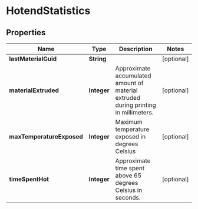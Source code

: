 
# HotendStatistics

## Properties
Name | Type | Description | Notes
------------ | ------------- | ------------- | -------------
**lastMaterialGuid** | **String** |  |  [optional]
**materialExtruded** | **Integer** | Approximate accumulated amount of material extruded during printing in millimeters. |  [optional]
**maxTemperatureExposed** | **Integer** | Maximum temperature exposed in degrees Celsius |  [optional]
**timeSpentHot** | **Integer** | Approximate time spent above 65 degrees Celsius in seconds. |  [optional]



